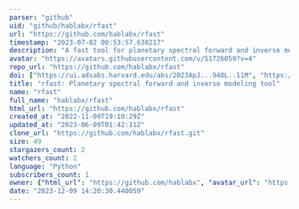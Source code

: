 ```yaml
---
parser: "github"
uid: "github/hablabx/rfast"
url: "https://github.com/hablabx/rfast"
timestamp: "2023-07-02 00:53:57.630217"
description: "A fast tool for planetary spectral forward and inverse modeling."
avatar: "https://avatars.githubusercontent.com/u/51726059?v=4"
repo_url: "https://github.com/hablabx/rfast"
doi: ["https://ui.adsabs.harvard.edu/abs/2023ApJ...948L..11M", "https://ui.adsabs.harvard.edu/abs/2023PSJ.....4...10R", "https://ui.adsabs.harvard.edu/abs/2023ascl.soft06028R/abstract"]
title: "rfast: Planetary spectral forward and inverse modeling tool"
name: "rfast"
full_name: "hablabx/rfast"
html_url: "https://github.com/hablabx/rfast"
created_at: "2022-11-09T19:10:29Z"
updated_at: "2023-06-09T01:42:11Z"
clone_url: "https://github.com/hablabx/rfast.git"
size: 49
stargazers_count: 2
watchers_count: 2
language: "Python"
subscribers_count: 1
owner: {"html_url": "https://github.com/hablabx", "avatar_url": "https://avatars.githubusercontent.com/u/51726059?v=4", "login": "hablabx", "type": "Organization"}
date: "2023-12-09 14:20:30.440059"
---
```

